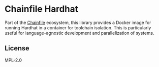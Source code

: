 # Chainfile Hardhat

Part of the [Chainfile](https://chainfile.org) ecosystem,
this library provides a Docker image for running Hardhat in a container for toolchain isolation.
This is particularly useful for language-agnostic development and parallelization of systems.

## License

MPL-2.0
